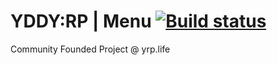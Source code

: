 # YDDY:RP | Menu [![Build status](https://ci.appveyor.com/api/projects/status/a9sybo9yvn3sxyqk?svg=true)](https://ci.appveyor.com/project/h0kkaido/yddyrp-menu)
Community Founded Project @ yrp.life
